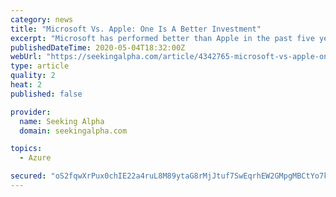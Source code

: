 ```yaml
---
category: news
title: "Microsoft Vs. Apple: One Is A Better Investment"
excerpt: "Microsoft has performed better than Apple in the past five years. A closer look of the two companies shows that Microsoft has a better business model than Apple"
publishedDateTime: 2020-05-04T18:32:00Z
webUrl: "https://seekingalpha.com/article/4342765-microsoft-vs-apple-one-is-better-investment"
type: article
quality: 2
heat: 2
published: false

provider:
  name: Seeking Alpha
  domain: seekingalpha.com

topics:
  - Azure

secured: "oS2fqwXrPux0chIE22a4ruL8M89ytaG8rMjJtuf7SwEqrhEW2GMpgMBCtYo7k/qYGUugnTgrRx4tKAzuBoXv/wVmxyenbD+G3z5vGT/qPoYUSncmx87tR2oErqY7d3FjHyVid2K6yVkLsLzXSfiudeQPJJAXW9Wcl/1auj3XmyxzLx6hH0HNqIXaJCGDR4fe7dkFQUEBk5f9J3U65TT+dHfHBGW7lr+t/hcTJFPWitzzjFgEvpQs5x7OHds269RoQH4jMd0qOSKXXpfUvuvuZLXvYz79HdWvPWB0dJZd/NLBxtn89VP6EbFuhgtgOkW2lTviY1dXJasUQH9U3Gqb2KyD2YOrxmR+tp8cojYeZh8mpseNQNfJRpGEVVyCSJ2WZ3VQ2wZDhYBaGKaFotYBkW4Fg+DXUd6sYKQoZ3+GxGOmK093pBW4L9lXoRrWwAmVy65nF6v5RwCmn+o1+MBUV99pXC2i4Ie8mQmfC1QNVXg=;8W2TpRtihwMpNpgMhqIE1A=="
---
```


